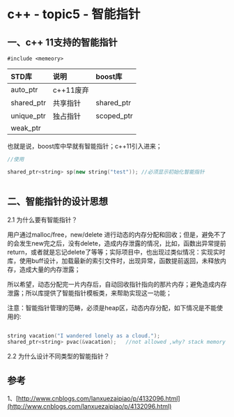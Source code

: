 # c++ - topic5 - 智能指针

## 一、c++ 11支持的智能指针

```
#include <memeory>
```

| STD库 | 说明 | boost库 |
| :--- | :--- | :--- |
| auto\_ptr | c++11废弃 |  |
| shared\_ptr | 共享指针 | shared\_ptr |
| unique\_ptr | 独占指针 | scoped\_ptr |
| weak\_ptr |  |  |


也就是说，boost库中早就有智能指针；c++11引入进来；

```c++
//使用

shared_ptr<string> sp(new string("test")); //必须显示初始化智能指针



```

## 二、智能指针的设计思想

2.1 为什么要有智能指针？

用户通过malloc/free，new/delete 进行动态的内存分配和回收；但是，避免不了的会发生new完之后，没有delete，造成内存泄露的情况，比如，函数出异常提前return，或者就是忘记delete了等等；实际项目中，也出现过类似情况：实现实时库，使用buff设计，加载最新的索引文件时，出现异常，函数提前返回，未释放内存，造成大量的内存泄露；

所以希望，动态分配完一片内存后，自动回收指针指向的那片内存；避免造成内存泄露；所以库提供了智能指针模板类，来帮助实现这一功能；

注意：智能指针管理的范畴，必须是heap区，动态内存分配，如下情况是不能使用的:

```c++

string vacation("I wandered lonely as a cloud.");
shared_ptr<string> pvac(&vacation);   //not allowed ,why? stack memory

```

2.2 为什么设计不同类型的智能指针？





## 参考

1、[http://www.cnblogs.com/lanxuezaipiao/p/4132096.html](http://www.cnblogs.com/lanxuezaipiao/p/4132096.html)

